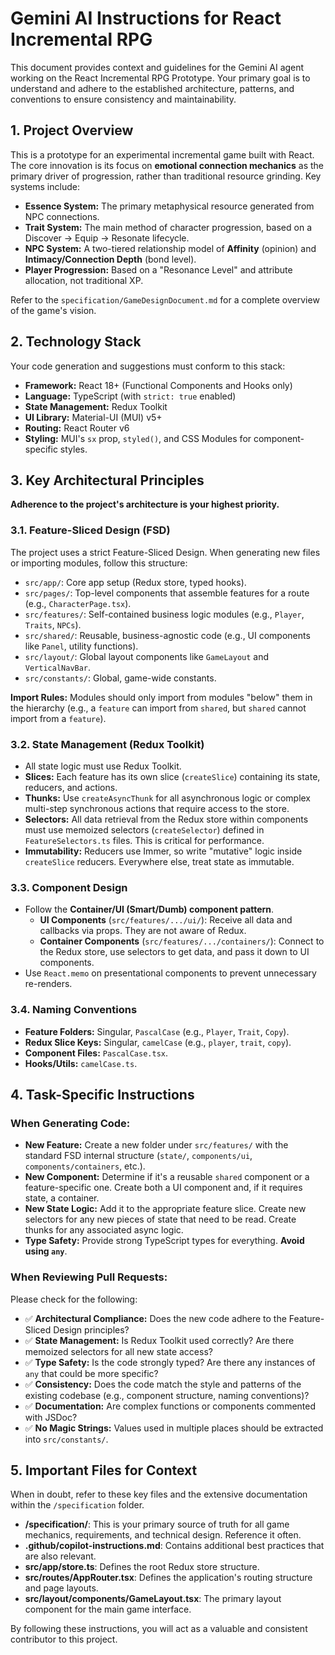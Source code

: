 # Gemini AI Instructions for React Incremental RPG

This document provides context and guidelines for the Gemini AI agent working on the React Incremental RPG Prototype. Your primary goal is to understand and adhere to the established architecture, patterns, and conventions to ensure consistency and maintainability.

## 1. Project Overview

This is a prototype for an experimental incremental game built with React. The core innovation is its focus on **emotional connection mechanics** as the primary driver of progression, rather than traditional resource grinding. Key systems include:

-   **Essence System:** The primary metaphysical resource generated from NPC connections.
-   **Trait System:** The main method of character progression, based on a Discover -> Equip -> Resonate lifecycle.
-   **NPC System:** A two-tiered relationship model of **Affinity** (opinion) and **Intimacy/Connection Depth** (bond level).
-   **Player Progression:** Based on a "Resonance Level" and attribute allocation, not traditional XP.

Refer to the `specification/GameDesignDocument.md` for a complete overview of the game's vision.

## 2. Technology Stack

Your code generation and suggestions must conform to this stack:

-   **Framework:** React 18+ (Functional Components and Hooks only)
-   **Language:** TypeScript (with `strict: true` enabled)
-   **State Management:** Redux Toolkit
-   **UI Library:** Material-UI (MUI) v5+
-   **Routing:** React Router v6
-   **Styling:** MUI's `sx` prop, `styled()`, and CSS Modules for component-specific styles.

## 3. Key Architectural Principles

**Adherence to the project's architecture is your highest priority.**

### 3.1. Feature-Sliced Design (FSD)

The project uses a strict Feature-Sliced Design. When generating new files or importing modules, follow this structure:

-   `src/app/`: Core app setup (Redux store, typed hooks).
-   `src/pages/`: Top-level components that assemble features for a route (e.g., `CharacterPage.tsx`).
-   `src/features/`: Self-contained business logic modules (e.g., `Player`, `Traits`, `NPCs`).
-   `src/shared/`: Reusable, business-agnostic code (e.g., UI components like `Panel`, utility functions).
-   `src/layout/`: Global layout components like `GameLayout` and `VerticalNavBar`.
-   `src/constants/`: Global, game-wide constants.

**Import Rules:** Modules should only import from modules "below" them in the hierarchy (e.g., a `feature` can import from `shared`, but `shared` cannot import from a `feature`).

### 3.2. State Management (Redux Toolkit)

-   All state logic must use Redux Toolkit.
-   **Slices:** Each feature has its own slice (`createSlice`) containing its state, reducers, and actions.
-   **Thunks:** Use `createAsyncThunk` for all asynchronous logic or complex multi-step synchronous actions that require access to the store.
-   **Selectors:** All data retrieval from the Redux store within components must use memoized selectors (`createSelector`) defined in `FeatureSelectors.ts` files. This is critical for performance.
-   **Immutability:** Reducers use Immer, so write "mutative" logic inside `createSlice` reducers. Everywhere else, treat state as immutable.

### 3.3. Component Design

-   Follow the **Container/UI (Smart/Dumb) component pattern**.
    -   **UI Components** (`src/features/.../ui/`): Receive all data and callbacks via props. They are not aware of Redux.
    -   **Container Components** (`src/features/.../containers/`): Connect to the Redux store, use selectors to get data, and pass it down to UI components.
-   Use `React.memo` on presentational components to prevent unnecessary re-renders.

### 3.4. Naming Conventions

-   **Feature Folders:** Singular, `PascalCase` (e.g., `Player`, `Trait`, `Copy`).
-   **Redux Slice Keys:** Singular, `camelCase` (e.g., `player`, `trait`, `copy`).
-   **Component Files:** `PascalCase.tsx`.
-   **Hooks/Utils:** `camelCase.ts`.

## 4. Task-Specific Instructions

### When Generating Code:

-   **New Feature:** Create a new folder under `src/features/` with the standard FSD internal structure (`state/`, `components/ui`, `components/containers`, etc.).
-   **New Component:** Determine if it's a reusable `shared` component or a feature-specific one. Create both a UI component and, if it requires state, a container.
-   **New State Logic:** Add it to the appropriate feature slice. Create new selectors for any new pieces of state that need to be read. Create thunks for any associated async logic.
-   **Type Safety:** Provide strong TypeScript types for everything. **Avoid using `any`**.

### When Reviewing Pull Requests:

Please check for the following:
-   ✅ **Architectural Compliance:** Does the new code adhere to the Feature-Sliced Design principles?
-   ✅ **State Management:** Is Redux Toolkit used correctly? Are there memoized selectors for all new state access?
-   ✅ **Type Safety:** Is the code strongly typed? Are there any instances of `any` that could be more specific?
-   ✅ **Consistency:** Does the code match the style and patterns of the existing codebase (e.g., component structure, naming conventions)?
-   ✅ **Documentation:** Are complex functions or components commented with JSDoc?
-   ✅ **No Magic Strings:** Values used in multiple places should be extracted into `src/constants/`.

## 5. Important Files for Context

When in doubt, refer to these key files and the extensive documentation within the `/specification` folder.

-   **/specification/**: This is your primary source of truth for all game mechanics, requirements, and technical design. Reference it often.
-   **.github/copilot-instructions.md**: Contains additional best practices that are also relevant.
-   **src/app/store.ts**: Defines the root Redux store structure.
-   **src/routes/AppRouter.tsx**: Defines the application's routing structure and page layouts.
-   **src/layout/components/GameLayout.tsx**: The primary layout component for the main game interface.

By following these instructions, you will act as a valuable and consistent contributor to this project.